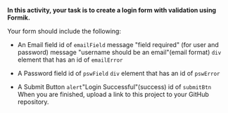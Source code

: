 **In this activity, your task is to create a login form with validation using Formik.**

Your form should include the following:

- An Email field
  id of `emailField`
  message "field required" (for user and password)
  message "username should be an email"(email format)
  `div` element that has an id of `emailError`

- A Password field
  id of `pswField`
  `div` element that has an id of `pswError`

- A Submit Button
  `alert`"Login Successful"(success)
  id of `submitBtn`
  When you are finished, upload a link to this project to your GitHub repository.
